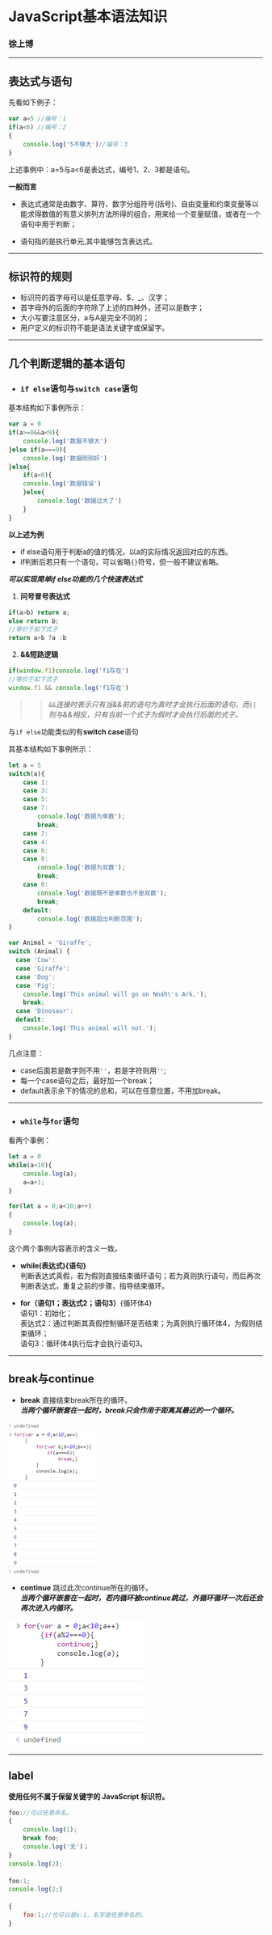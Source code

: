 # JavaScript基本语法知识

### 徐上博

<hr>

## 表达式与语句

先看如下例子：

```JavaScript
var a=5 //编号：1
if(a<6) //编号：2
{
    console.log('5不够大')//编号：3
}
```

上述事例中：a=5与a<6是表达式，编号1、2、3都是语句。<br>

**一般而言**

* 表达式通常是由数字、算符、数字分组符号(括号)、自由变量和约束变量等以能求得数值的有意义排列方法所得的组合，用来给一个变量赋值，或者在一个语句中用于判断；<br>
  
* 语句指的是执行单元,其中能够包含表达式。<br>

<hr>

## 标识符的规则

* 标识符的首字母可以是任意字母、$、_、汉字；
* 首字母外的后面的字符除了上述的四种外，还可以是数字；
* 大小写要注意区分，a与A是完全不同的；
* 用户定义的标识符不能是语法关键字或保留字。

<hr>

## 几个判断逻辑的基本语句

* ### `if else`语句与`switch case`语句

基本结构如下事例所示：

```JavaScript
var a = 0
if(a>=0&&a<9){
    console.log('数据不够大')
}else if(a===9){
    console.log('数据刚刚好')
}else{
    if(a<0){
    console.log('数据错误')
    }else{
        console.log('数据过大了')
    }
}
```

**以上述为例**<br>

* if else语句用于判断a的值的情况，以a的实际情况返回对应的东西。
* if判断后若只有一个语句，可以省略`{}`符号，但一般不建议省略。

***可以实现简单if else功能的几个快速表达式***

1. **问号冒号表达式**

```JavaScript
if(a>b) return a;
else return b;
//等价于如下式子
return a>b ?a :b
```

2. **&&短路逻辑**

```JavaScript
if(window.f1)console.log('f1存在')
//等价于如下式子
window.f1 && console.log('f1存在')
```

>>*`&&`连接时表示只有当&&前的语句为真时才会执行后面的语句，而`||`则与&&相反，只有当前一个式子为假时才会执行后面的式子。*


与`if else`功能类似的有**switch case**语句

其基本结构如下事例所示：

```JavaScript
let a = 5
switch(a){
    case 1:
    case 3: 
    case 5: 
    case 7:
        console.log('数据为单数');
        break;
    case 2:
    case 4:
    case 6:
    case 8:
        console.log('数据为双数');
        break;
    case 0: 
        console.log('数据既不是单数也不是双数');
        break;
    default:
        console.log('数据超出判断范围');
}
```

```JavaScript
var Animal = 'Giraffe';
switch (Animal) {
  case 'Cow':
  case 'Giraffe':
  case 'Dog':
  case 'Pig':
    console.log('This animal will go on Noah\'s Ark.');
    break;
  case 'Dinosaur':
  default:
    console.log('This animal will not.');
}
```

几点注意：

* case后面若是数字则不用`''`，若是字符则用`''`;
* 每一个case语句之后，最好加一个break；
* default表示余下的情况的总和，可以在任意位置，不用加break。

<hr>

* ### `while`与`for`语句

看两个事例：

```JavaScript
let a = 0
while(a<10){
    console.log(a);
    a=a+1;
}
```

```JavaScript
for(let a = 0;a<10;a++)
{
    console.log(a);
}
```

这个两个事例内容表示的含义一致。

* **while(表达式){语句}**<br>
判断表达式真假，若为假则直接结束循环语句；若为真则执行语句，而后再次判断表达式，重复之前的步骤，指导结束循环。

* **for（语句1；表达式2；语句3）**{循环体4}<br>
语句1：初始化；<br>
表达式2：通过判断其真假控制循环是否结束；为真则执行循环体4，为假则结束循环；<br>
语句3：循环体4执行后才会执行语句3。

***

## break与continue

* **break**
直接结束break所在的循环。<br>
***当两个循环嵌套在一起时，break只会作用于距离其最近的一个循环。***<br>
<img src="break嵌套事例.png" alt="break嵌套事例" title="break嵌套事例" style="max-height:300px">

* **continue**
跳过此次continue所在的循环。<br>
***当两个循环嵌套在一起时，若内循环被continue跳过，外循环循环一次后还会再次进入内循环。***
<img src="continue事例.png" alt="break嵌套事例" title="break嵌套事例" style="max-height:300px">

***

## label

**使用任何不属于保留关键字的 JavaScript 标识符。**

```JavaScript
foo://可以任意命名。
{
    console.log(1);
    break foo;
    console.log('无')；
}
console.log(2);

foo:1;
console.log(2;)

{
    foo:1;//也可以是a:1，名字是任意命名的。
}
```
